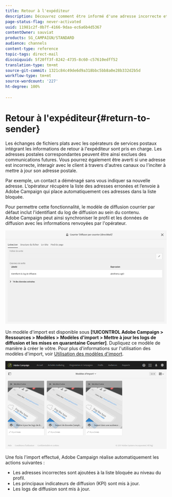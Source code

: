 ```yaml
---
title: Retour à l'expéditeur
description: Découvrez comment être informé d'une adresse incorrecte et l'exclure des prochaines communications.
page-status-flag: never-activated
uuid: 11981c2f-0b7f-4166-9daa-ec6a6b4d5367
contentOwner: sauviat
products: SG_CAMPAIGN/STANDARD
audience: channels
content-type: reference
topic-tags: direct-mail
discoiquuid: 5f20ff3f-8242-4735-8c60-c57610edff52
translation-type: tm+mt
source-git-commit: 1321c84c49de6d9a318bbc5bb8a0e28b332d2b5d
workflow-type: tm+mt
source-wordcount: '227'
ht-degree: 100%

---
```



# Retour à l&#39;expéditeur{#return-to-sender}

Les échanges de fichiers plats avec les opérateurs de services postaux intégrant les informations de retour à l&#39;expéditeur sont pris en charge. Les adresses postales correspondantes peuvent être ainsi exclues des communications futures. Vous pourrez également être averti si une adresse est incorrecte, interagir avec le client à travers d&#39;autres canaux ou l&#39;inciter à mettre à jour son adresse postale.

Par exemple, un contact a déménagé sans vous indiquer sa nouvelle adresse. L’opérateur récupère la liste des adresses erronées et l’envoie à Adobe Campaign qui place automatiquement ces adresses dans la liste bloquée.

Pour permettre cette fonctionnalité, le modèle de diffusion courrier par défaut inclut l&#39;identifiant du log de diffusion au sein du contenu. Adobe Campaign peut ainsi synchroniser le profil et les données de diffusion avec les informations renvoyées par l&#39;opérateur.

![](assets/direct_mail_return_sender_1.png)

Un modèle d&#39;import est disponible sous **[!UICONTROL Adobe Campaign > Ressources > Modèles > Modèles d&#39;import > Mettre à jour les logs de diffusion et les mises en quarantaine Courrier]**. Dupliquez ce modèle de manière à créer le vôtre. Pour plus d&#39;informations sur l&#39;utilisation des modèles d&#39;import, voir [Utilisation des modèles d&#39;import](../../automating/using/importing-data-with-import-templates.md#setting-up-import-templates).

![](assets/direct_mail_return_sender_2.png)

Une fois l&#39;import effectué, Adobe Campaign réalise automatiquement les actions suivantes :

* Les adresses incorrectes sont ajoutées à la liste bloquée au niveau du profil.
* Les principaux indicateurs de diffusion (KPI) sont mis à jour.
* Les logs de diffusion sont mis à jour.
